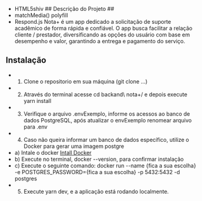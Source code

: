 
* HTML5shiv	## Descrição do Projeto ##
* matchMedia() polyfill
* Respond.js	Nota+ é um app dedicado a solicitação de suporte acadêmico de forma rápida e confiável. O app busca facilitar a relação cliente / prestador, diversificando as opções do usuário com base em desempenho e valor, garantindo a entrega e pagamento do serviço.

## Instalação ##

* 1) Clone o repositorio em sua máquina (git clone ...)
* 2) Através do terminal acesse cd backand\ nota+/ e depois execute yarn install
* 3) Verifique o arquivo .envExemplo, informe os acessos ao banco de dados PostgreSQL, após atualizar o envExemplo renomear    arquivo para .env
* 4) Caso não queira informar um banco de dados específico, utilize o Docker para gerar uma imagem postgre
*    a) Intale o docker [Intall Docker](https://docs.docker.com/install/)
*    b) Execute no terminal, docker --version, para confirmar instalação
*   c) Execute o seguinte comando: docker run --name {fica a sua escolha} -e POSTGRES_PASSWORD={fica a sua escolha} -p 5432:5432 -d postgres
* 5) Execute yarn dev, e a aplicação está rodando localmente.
